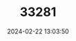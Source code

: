 ---
title: "33281"
category: "Planchonella villamilii"
draft: false
date: 2024-02-22 13:03:50
languages:
  English: ["White Nato"]
  Tagalog: ["Dolitan"]
---